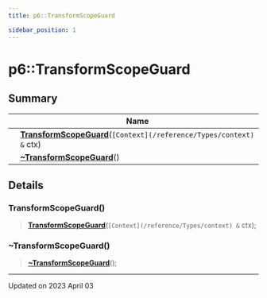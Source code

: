 ```yaml
---
title: p6::TransformScopeGuard

sidebar_position: 1
---
```


# p6::TransformScopeGuard







## Summary

|                | Name           |
| -------------- | -------------- |
| | **[TransformScopeGuard](/reference/Types/transform_scope_guard#transformscopeguard)**(`[Context](/reference/Types/context) &` ctx) |
| | **[~TransformScopeGuard](/reference/Types/transform_scope_guard#~transformscopeguard)**() |
## Details


### TransformScopeGuard()

> **[TransformScopeGuard](/reference/Types/transform_scope_guard#transformscopeguard)**(`[Context](/reference/Types/context) &` ctx);



### ~TransformScopeGuard()

> **[~TransformScopeGuard](/reference/Types/transform_scope_guard#~transformscopeguard)**();



-------------------------------

Updated on 2023 April 03